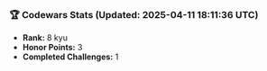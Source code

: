 ### 🏆 Codewars Stats (Updated: 2025-04-11 18:11:36 UTC)

- **Rank:** 8 kyu
- **Honor Points:** 3
- **Completed Challenges:** 1
